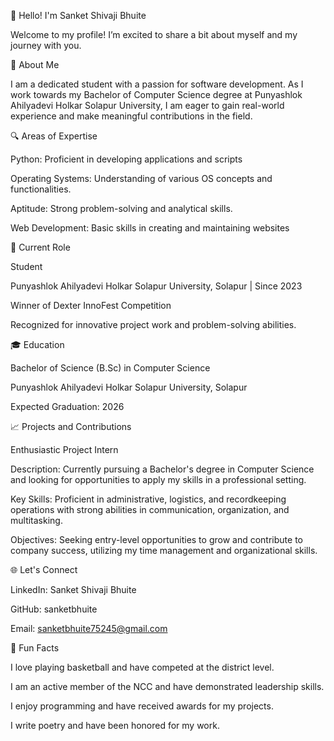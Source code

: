 👋 Hello! I'm Sanket Shivaji Bhuite

Welcome to my profile! I’m excited to share a bit about myself and my journey with you.

🌟 About Me

I am a dedicated student with a passion for software development. As I work towards my Bachelor of Computer Science degree at Punyashlok Ahilyadevi Holkar Solapur University, I am eager to gain real-world experience and make meaningful contributions in the field.

🔍 Areas of Expertise

Python: Proficient in developing applications and scripts

Operating Systems: Understanding of various OS concepts and functionalities.

Aptitude: Strong problem-solving and analytical skills.

Web Development: Basic skills in creating and maintaining websites

💼 Current Role

Student

Punyashlok Ahilyadevi Holkar Solapur University, Solapur | Since 2023

Winner of Dexter InnoFest Competition

Recognized for innovative project work and problem-solving abilities.


🎓 Education

Bachelor of Science (B.Sc) in Computer Science

Punyashlok Ahilyadevi Holkar Solapur University, Solapur

Expected Graduation: 2026


📈 Projects and Contributions

Enthusiastic Project Intern

Description: Currently pursuing a Bachelor's degree in Computer Science and looking for opportunities to apply my skills in a professional setting.

Key Skills: Proficient in administrative, logistics, and recordkeeping operations with strong abilities in communication, organization, and multitasking.

Objectives: Seeking entry-level opportunities to grow and contribute to company success, utilizing my time management and organizational skills.


🌐 Let's Connect

LinkedIn: Sanket Shivaji Bhuite

GitHub: sanketbhuite

Email: sanketbhuite75245@gmail.com


🌱 Fun Facts

I love playing basketball and have competed at the district level.

I am an active member of the NCC and have demonstrated leadership skills.

I enjoy programming and have received awards for my projects.

I write poetry and have been honored for my work.
